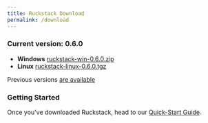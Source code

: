 ```yaml
---
title: Ruckstack Download
permalink: /download
---
```


### Current version: 0.6.0

- **Windows** [ruckstack-win-0.6.0.zip](https://github.com/ruckstack/ruckstack/releases/download/v0.6.0/ruckstack-win-0.6.0.zip)
- **Linux**  [ruckstack-linux-0.6.0.tgz](https://github.com/ruckstack/ruckstack/releases/download/v0.6.0/ruckstack-linux-0.6.0.tgz)

Previous versions [are available](https://github.com/ruckstack/ruckstack/releases) 

### Getting Started

Once you've downloaded Ruckstack, head to our [Quick-Start Guide](/quickstart). 


